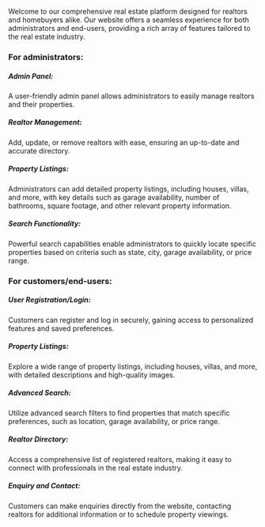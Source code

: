 Welcome to our comprehensive real estate platform designed for realtors and homebuyers alike. Our website offers a seamless experience for both administrators and end-users, providing a rich array of features tailored to the real estate industry.


### For administrators:

##### Admin Panel:
A user-friendly admin panel allows administrators to easily manage realtors and their properties.
##### Realtor Management:
 Add, update, or remove realtors with ease, ensuring an up-to-date and accurate directory.
##### Property Listings: 
Administrators can add detailed property listings, including houses, villas, and more, with key details such as garage availability, number of bathrooms, square footage, and other relevant property information.
##### Search Functionality: 
Powerful search capabilities enable administrators to quickly locate specific properties based on criteria such as state, city, garage availability, or price range.


### For customers/end-users:

##### User Registration/Login: 
Customers can register and log in securely, gaining access to personalized features and saved preferences.
##### Property Listings: 
Explore a wide range of property listings, including houses, villas, and more, with detailed descriptions and high-quality images.
##### Advanced Search: 
Utilize advanced search filters to find properties that match specific preferences, such as location, garage availability, or price range.
##### Realtor Directory: 
Access a comprehensive list of registered realtors, making it easy to connect with professionals in the real estate industry.
##### Enquiry and Contact: 
Customers can make enquiries directly from the website, contacting realtors for additional information or to schedule property viewings.
